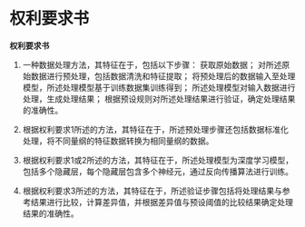 # 权利要求书

**权利要求书**

1. 一种数据处理方法，其特征在于，包括以下步骤：
   获取原始数据；
   对所述原始数据进行预处理，包括数据清洗和特征提取；
   将预处理后的数据输入至处理模型，所述处理模型基于训练数据集训练得到；
   所述处理模型对输入数据进行处理，生成处理结果；
   根据预设规则对所述处理结果进行验证，确定处理结果的准确性。

2. 根据权利要求1所述的方法，其特征在于，所述预处理步骤还包括数据标准化处理，将不同量纲的特征数据转换为相同量纲的数据。

3. 根据权利要求1或2所述的方法，其特征在于，所述处理模型为深度学习模型，包括多个隐藏层，每个隐藏层包含多个神经元，通过反向传播算法进行训练。

4. 根据权利要求3所述的方法，其特征在于，所述验证步骤包括将处理结果与参考结果进行比较，计算差异值，并根据差异值与预设阈值的比较结果确定处理结果的准确性。
